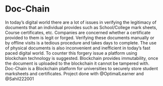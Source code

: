 # Doc-Chain
In today’s digital world there are a lot of issues in verifying the legitimacy of documents that an individual provides such as School/College mark sheets, Course certificates, etc. 
Companies are concerned whether a certificate provided to them is legit or forged. 
Verifying these documents manually or by offline visits is a tedious procedure and takes days to complete. 
The use of physical documents is also inconvenient and inefficient in today’s fast paced digital world. 
To counter this forgery issue a platform using blockchain technology is suggested. 
Blockchain provides immutability, once the document is uploaded to the blockchain it cannot be tampered with. 
Doc-Chain is a Blockchain platform for universities to securely store student marksheets and certificates.
Project done with @OptimalLearner and @Sahil222001
